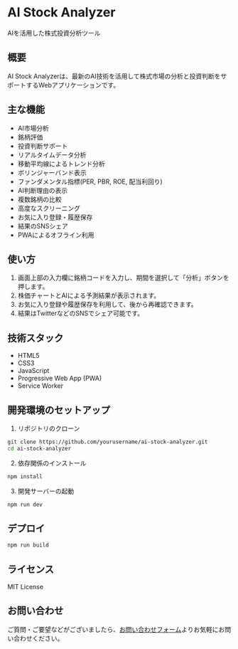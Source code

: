 # AI Stock Analyzer

AIを活用した株式投資分析ツール

## 概要

AI Stock Analyzerは、最新のAI技術を活用して株式市場の分析と投資判断をサポートするWebアプリケーションです。

## 主な機能

- AI市場分析
- 銘柄評価
- 投資判断サポート
- リアルタイムデータ分析
- 移動平均線によるトレンド分析
- ボリンジャーバンド表示
- ファンダメンタル指標(PER, PBR, ROE, 配当利回り)
- AI判断理由の表示
- 複数銘柄の比較
- 高度なスクリーニング
- お気に入り登録・履歴保存
- 結果のSNSシェア
- PWAによるオフライン利用

## 使い方

1. 画面上部の入力欄に銘柄コードを入力し、期間を選択して「分析」ボタンを押します。
2. 株価チャートとAIによる予測結果が表示されます。
3. お気に入り登録や履歴保存を利用して、後から再確認できます。
4. 結果はTwitterなどのSNSでシェア可能です。

## 技術スタック

- HTML5
- CSS3
- JavaScript
- Progressive Web App (PWA)
- Service Worker

## 開発環境のセットアップ

1. リポジトリのクローン
```bash
git clone https://github.com/yourusername/ai-stock-analyzer.git
cd ai-stock-analyzer
```

2. 依存関係のインストール
```bash
npm install
```

3. 開発サーバーの起動
```bash
npm run dev
```

## デプロイ

```bash
npm run build
```

## ライセンス

MIT License

## お問い合わせ

ご質問・ご要望などがございましたら、[お問い合わせフォーム](contact.html)よりお気軽にお問い合わせください。